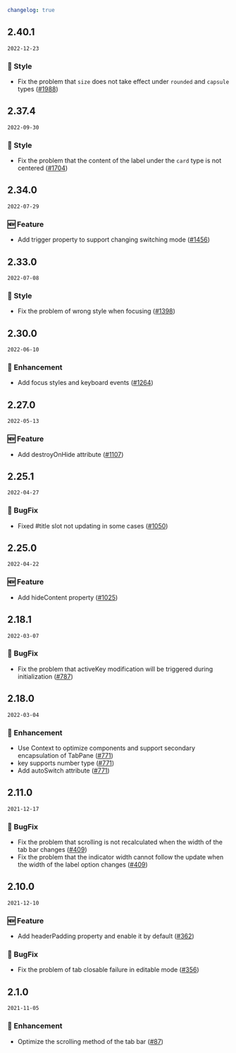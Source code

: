 ```yaml
changelog: true
```

## 2.40.1

`2022-12-23`

### 💅 Style

- Fix the problem that `size` does not take effect under `rounded` and `capsule` types ([#1988](https://github.com/arco-design/arco-design-vue/pull/1988))


## 2.37.4

`2022-09-30`

### 💅 Style

- Fix the problem that the content of the label under the `card` type is not centered ([#1704](https://github.com/arco-design/arco-design-vue/pull/1704))


## 2.34.0

`2022-07-29`

### 🆕 Feature

- Add trigger property to support changing switching mode ([#1456](https://github.com/arco-design/arco-design-vue/pull/1456))


## 2.33.0

`2022-07-08`

### 💅 Style

- Fix the problem of wrong style when focusing ([#1398](https://github.com/arco-design/arco-design-vue/pull/1398))


## 2.30.0

`2022-06-10`

### 💎 Enhancement

- Add focus styles and keyboard events ([#1264](https://github.com/arco-design/arco-design-vue/pull/1264))


## 2.27.0

`2022-05-13`

### 🆕 Feature

- Add destroyOnHide attribute ([#1107](https://github.com/arco-design/arco-design-vue/pull/1107))


## 2.25.1

`2022-04-27`

### 🐛 BugFix

- Fixed #title slot not updating in some cases ([#1050](https://github.com/arco-design/arco-design-vue/pull/1050))


## 2.25.0

`2022-04-22`

### 🆕 Feature

- Add hideContent property ([#1025](https://github.com/arco-design/arco-design-vue/pull/1025))


## 2.18.1

`2022-03-07`

### 🐛 BugFix

- Fix the problem that activeKey modification will be triggered during initialization ([#787](https://github.com/arco-design/arco-design-vue/pull/787))


## 2.18.0

`2022-03-04`

### 💎 Enhancement

- Use Context to optimize components and support secondary encapsulation of TabPane ([#771](https://github.com/arco-design/arco-design-vue/pull/771))
- key supports number type ([#771](https://github.com/arco-design/arco-design-vue/pull/771))
- Add autoSwitch attribute ([#771](https://github.com/arco-design/arco-design-vue/pull/771))


## 2.11.0

`2021-12-17`

### 🐛 BugFix

- Fix the problem that scrolling is not recalculated when the width of the tab bar changes ([#409](https://github.com/arco-design/arco-design-vue/pull/409))
- Fix the problem that the indicator width cannot follow the update when the width of the label option changes ([#409](https://github.com/arco-design/arco-design-vue/pull/409))


## 2.10.0

`2021-12-10`

### 🆕 Feature

- Add headerPadding property and enable it by default ([#362](https://github.com/arco-design/arco-design-vue/pull/362))

### 🐛 BugFix

- Fix the problem of tab closable failure in editable mode ([#356](https://github.com/arco-design/arco-design-vue/pull/356))


## 2.1.0

`2021-11-05`

### 💎 Enhancement

- Optimize the scrolling method of the tab bar ([#87](https://github.com/arco-design/arco-design-vue/pull/87))

